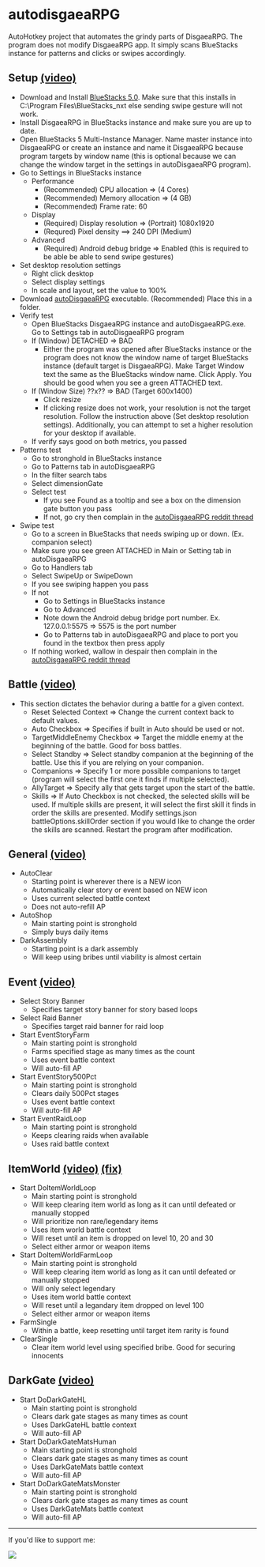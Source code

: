 # autodisgaeaRPG
AutoHotkey project that automates the grindy parts of DisgaeaRPG. The program does not modify DisgaeaRPG app. It simply scans BlueStacks instance for patterns and clicks or swipes accordingly.

## Setup [(video)](https://youtu.be/_VhOskwU1Bw)

* Download and Install [BlueStacks 5.0](https://www.bluestacks.com/bluestacks-5.html). Make sure that this installs in C:\Program Files\BlueStacks_nxt else sending swipe gesture will not work.
* Install DisgaeaRPG in BlueStacks instance and make sure you are up to date.
* Open BlueStacks 5 Multi-Instance Manager. Name master instance into DisgaeaRPG or create an instance and name it DisgaeaRPG because program targets by window name (this is optional because we can change the window target in the settings in autoDisgaeaRPG program).
* Go to Settings in BlueStacks instance
  * Performance
    * (Recommended) CPU allocation => (4 Cores)
    * (Recommended) Memory allocation => (4 GB)
    * (Recommended) Frame rate: 60
  * Display
    * (Required) Display resolution => (Portrait) 1080x1920
    * (Requred) Pixel density ==> 240 DPI (Medium)
  * Advanced
    * (Required) Android debug bridge => Enabled (this is required to be able be able to send swipe gestures)
* Set desktop resolution settings
    * Right click desktop
    * Select display settings
    * In scale and layout, set the value to 100%
* Download [autoDisgaeaRPG](https://raw.githubusercontent.com/yeetoverflow/autodisgaeaRPG/main/exe/autoDisgaeaRpg.exe) executable. (Recommended) Place this in a folder.
* Verify test
    * Open BlueStacks DisgaeaRPG instance and autoDisgaeaRPG.exe. Go to Settings tab in autoDisgaeaRPG program
    * If (Window) DETACHED => BAD
       * Either the program was opened after BlueStacks instance or the program does not know the window name of target BlueStacks instance (default target is DisgaeaRPG). Make Target Window text the same as the BlueStacks window name. Click Apply. You should be good when you see a green ATTACHED text.
    * If (Window Size) ??x?? => BAD (Target 600x1400)
       * Click resize 
       * If clicking resize does not work, your resolution is not the target resolution. Follow the instruction above (Set desktop resolution settings). Additionally, you can attempt to set a higher resolution for your desktop if available.
    * If verify says good on both metrics, you passed
* Patterns test
    * Go to stronghold in BlueStacks instance 
    * Go to Patterns tab in autoDisgaeaRPG
    * In the filter search tabs
    * Select dimensionGate
    * Select test
       * If you see Found as a tooltip and see a box on the dimension gate button you pass
       * If not, go cry then complain in the [autoDisgaeaRPG reddit thread](https://www.reddit.com/r/DisgaeaRPGMobile/comments/qo36ua/autodisgaearpg)
* Swipe test
    * Go to a screen in BlueStacks that needs swiping up or down. (Ex. companion select)
    * Make sure you see green ATTACHED in Main or Setting tab in autoDisgaeaRPG
    * Go to Handlers tab
    * Select SwipeUp or SwipeDown
    * If you see swiping happen you pass
    * If not
        * Go to Settings in BlueStacks instance
        * Go to Advanced
        * Note down the Android debug bridge port number. Ex. 127.0.0.1:5575 => 5575 is the port number
        * Go to Patterns tab in autoDisgaeaRPG and place to port you found in the textbox then press apply
    * If nothing worked, wallow in despair then complain in the [autoDisgaeaRPG reddit thread](https://www.reddit.com/r/DisgaeaRPGMobile/comments/qo36ua/autodisgaearpg)

## Battle [(video)](https://youtu.be/lxVgjwpZ8co)

* This section dictates the behavior during a battle for a given context.
    * Reset Selected Context => Change the current context back to default values.
    * Auto Checkbox => Specifies if built in Auto should be used or not.
    * TargetMiddleEnemy Checkbox => Target the middle enemy at the beginning of the battle. Good for boss battles.
    * Select Standby => Select standby companion at the beginning of the battle. Use this if you are relying on your companion.
    * Companions => Specify 1 or more possible companions to target (program will select the first one it finds if multiple selected).
    * AllyTarget => Specify ally that gets target upon the start of the battle.
    * Skills => If Auto Checkbox is not checked, the selected skills will be used. If multiple skills are present, it will select the first skill it finds in order the skills are presented. Modify settings.json battleOptions.skillOrder section if you would like to change the order the skills are scanned. Restart the program after modification.

## General [(video)](https://youtu.be/rIw1qLvlyK8)

* AutoClear
    * Starting point is wherever there is a NEW icon
    * Automatically clear story or event based on NEW icon
    * Uses current selected battle context
    * Does not auto-refill AP
* AutoShop
    * Main starting point is stronghold
    * Simply buys daily items
* DarkAssembly
    * Starting point is a dark assembly
    * Will keep using bribes until viability is almost certain

## Event [(video)](https://youtu.be/qsnN6vmTNRw)

* Select Story Banner
    * Specifies target story banner for story based loops
* Select Raid Banner
    * Specifies target raid banner for raid loop
* Start EventStoryFarm
    * Main starting point is stronghold 
    * Farms specified stage as many times as the count
    * Uses event battle context
    * Will auto-fill AP
* Start EventStory500Pct
    * Main starting point is stronghold 
    * Clears daily 500Pct stages
    * Uses event battle context
    * Will auto-fill AP
* Start EventRaidLoop
    * Main starting point is stronghold 
    * Keeps clearing raids when available
    * Uses raid battle context

## ItemWorld [(video)](https://youtu.be/P6Qh4f33LTk) [(fix)](https://youtu.be/uHv4sVQZIA4)

* Start DoItemWorldLoop
    * Main starting point is stronghold 
    * Will keep clearing item world as long as it can until defeated or manually stopped 
    * Will prioritize non rare/legendary items
    * Uses item world battle context
    * Will reset until an item is dropped on level 10, 20 and 30
    * Select either armor or weapon items
* Start DoItemWorldFarmLoop
    * Main starting point is stronghold 
    * Will keep clearing item world as long as it can until defeated or manually stopped 
    * Will only select legendary 
    * Uses item world battle context
    * Will reset until a legandary item dropped on level 100
    * Select either armor or weapon items
* FarmSingle
    * Within a battle, keep resetting until target item rarity is found
* ClearSingle
    * Clear item world level using specified bribe. Good for securing innocents  
    
## DarkGate [(video)](https://youtu.be/ARX7VNLxIj4)

* Start DoDarkGateHL
    * Main starting point is stronghold 
    * Clears dark gate stages as many times as count
    * Uses DarkGateHL battle context
    * Will auto-fill AP
* Start DoDarkGateMatsHuman
    * Main starting point is stronghold 
    * Clears dark gate stages as many times as count
    * Uses DarkGateMats battle context
    * Will auto-fill AP
* Start DoDarkGateMatsMonster
    * Main starting point is stronghold 
    * Clears dark gate stages as many times as count
    * Uses DarkGateMats battle context
    * Will auto-fill AP

---

If you'd like to support me:

[![](https://www.paypalobjects.com/en_US/i/btn/btn_donateCC_LG.gif)](https://www.paypal.com/donate?business=Z2GDPP65YMA7G&no_recurring=0&currency_code=USD)
